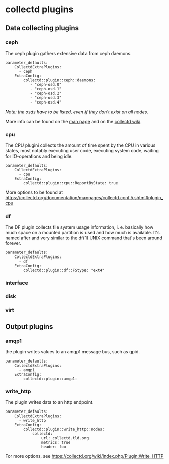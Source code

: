 # collectd plugins

## Data collecting plugins

### ceph

The ceph plugin gathers extensive data from ceph daemons.

    parameter_defaults:
        CollectdExtraPlugins:
          - ceph
        ExtraConfig:
            collectd::plugin::ceph::daemons:
               - "ceph-osd.0"
               - "ceph-osd.1"
               - "ceph-osd.2"
               - "ceph-osd.3"
               - "ceph-osd.4"

*Note: the osds have to be listed, even if they don't exist on all nodes.*

More info can be found on the 
[man page](https://collectd.org/documentation/manpages/collectd.conf.5.shtml#plugin_ceph) 
and on the [collectd wiki](https://collectd.org/wiki/index.php/Plugin:Ceph).

### cpu

The CPU plugini collects the amount of time spent by the CPU in various
states, most notably executing user code, executing system code, waiting
for IO-operations and being idle.

    parameter_defaults:
        CollectdExtraPlugins:
          - cpu
        ExtraConfig:
            collectd::plugin::cpu::ReportByState: true

More options to be found at https://collectd.org/documentation/manpages/collectd.conf.5.shtml#plugin_cpu

### df

The DF plugin collects file system usage information, i. e. basically 
how much space on a mounted partition is used and how much is available. 
It's named after and very similar to the df(1) UNIX command that's been around 
forever. 

    parameter_defaults:
        CollectdExtraPlugins:
          - df
        ExtraConfig:
            collectd::plugin::df::FStype: "ext4"

### interface

### disk

### virt

## Output plugins

### amqp1

the plugin writes values to an amqp1 message bus, such as qpid.

    parameter_defaults:
        CollectdExtraPlugins:
          - amqp1
        ExtraConfig:
            collectd::plugin::amqp1:

### write_http

The plugin writes data to an http endpoint.

    parameter_defaults:
        CollectdExtraPlugins:
          - write_http
        ExtraConfig:
            collectd::plugin::write_http::nodes:
                collectd:
                    url: collectd.tld.org
                    metrics: true
                    header: foo

For more options, see https://collectd.org/wiki/index.php/Plugin:Write_HTTP
